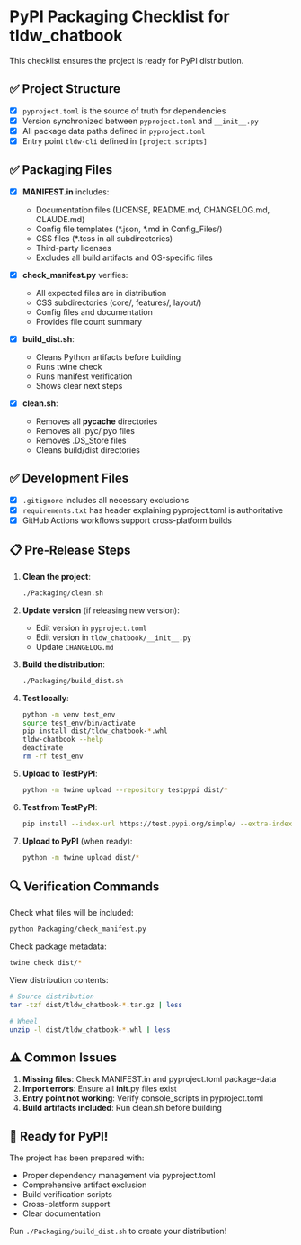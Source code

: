 # PyPI Packaging Checklist for tldw_chatbook

This checklist ensures the project is ready for PyPI distribution.

## ✅ Project Structure
- [x] `pyproject.toml` is the source of truth for dependencies
- [x] Version synchronized between `pyproject.toml` and `__init__.py`
- [x] All package data paths defined in `pyproject.toml`
- [x] Entry point `tldw-cli` defined in `[project.scripts]`

## ✅ Packaging Files
- [x] **MANIFEST.in** includes:
  - Documentation files (LICENSE, README.md, CHANGELOG.md, CLAUDE.md)
  - Config file templates (*.json, *.md in Config_Files/)
  - CSS files (*.tcss in all subdirectories)
  - Third-party licenses
  - Excludes all build artifacts and OS-specific files

- [x] **check_manifest.py** verifies:
  - All expected files are in distribution
  - CSS subdirectories (core/, features/, layout/)
  - Config files and documentation
  - Provides file count summary

- [x] **build_dist.sh**:
  - Cleans Python artifacts before building
  - Runs twine check
  - Runs manifest verification
  - Shows clear next steps

- [x] **clean.sh**:
  - Removes all __pycache__ directories
  - Removes all .pyc/.pyo files
  - Removes .DS_Store files
  - Cleans build/dist directories

## ✅ Development Files
- [x] `.gitignore` includes all necessary exclusions
- [x] `requirements.txt` has header explaining pyproject.toml is authoritative
- [x] GitHub Actions workflows support cross-platform builds

## 📋 Pre-Release Steps

1. **Clean the project**:
   ```bash
   ./Packaging/clean.sh
   ```

2. **Update version** (if releasing new version):
   - Edit version in `pyproject.toml`
   - Edit version in `tldw_chatbook/__init__.py`
   - Update `CHANGELOG.md`

3. **Build the distribution**:
   ```bash
   ./Packaging/build_dist.sh
   ```

4. **Test locally**:
   ```bash
   python -m venv test_env
   source test_env/bin/activate
   pip install dist/tldw_chatbook-*.whl
   tldw-chatbook --help
   deactivate
   rm -rf test_env
   ```

5. **Upload to TestPyPI**:
   ```bash
   python -m twine upload --repository testpypi dist/*
   ```

6. **Test from TestPyPI**:
   ```bash
   pip install --index-url https://test.pypi.org/simple/ --extra-index-url https://pypi.org/simple/ tldw_chatbook
   ```

7. **Upload to PyPI** (when ready):
   ```bash
   python -m twine upload dist/*
   ```

## 🔍 Verification Commands

Check what files will be included:
```bash
python Packaging/check_manifest.py
```

Check package metadata:
```bash
twine check dist/*
```

View distribution contents:
```bash
# Source distribution
tar -tzf dist/tldw_chatbook-*.tar.gz | less

# Wheel
unzip -l dist/tldw_chatbook-*.whl | less
```

## ⚠️ Common Issues

1. **Missing files**: Check MANIFEST.in and pyproject.toml package-data
2. **Import errors**: Ensure all __init__.py files exist
3. **Entry point not working**: Verify console_scripts in pyproject.toml
4. **Build artifacts included**: Run clean.sh before building

## 🚀 Ready for PyPI!

The project has been prepared with:
- Proper dependency management via pyproject.toml
- Comprehensive artifact exclusion
- Build verification scripts
- Cross-platform support
- Clear documentation

Run `./Packaging/build_dist.sh` to create your distribution!